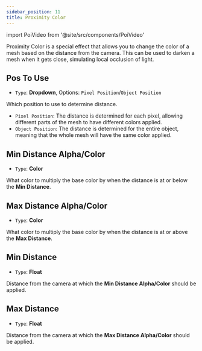 ```yaml
---
sidebar_position: 11
title: Proximity Color
---
```

import PoiVideo from '@site/src/components/PoiVideo'

Proximity Color is a special effect that allows you to change the color of a mesh based on the distance from the camera. This can be used to darken a mesh when it gets close, simulating local occlusion of light.

## Pos To Use

- `Type`: **Dropdown**, Options: `Pixel Position`/`Object Position`

Which position to use to determine distance.

- `Pixel Position`: The distance is determined for each pixel, allowing different parts of the mesh to have different colors applied.
- `Object Position`: The distance is determined for the entire object, meaning that the whole mesh will have the same color applied.

## Min Distance Alpha/Color

- `Type`: **Color**

What color to multiply the base color by when the distance is at or below the **Min Distance**.

## Max Distance Alpha/Color

- `Type`: **Color**

What color to multiply the base color by when the distance is at or above the **Max Distance**.

## Min Distance

- `Type`: **Float**

Distance from the camera at which the **Min Distance Alpha/Color** should be applied.

## Max Distance

- `Type`: **Float**

Distance from the camera at which the **Max Distance Alpha/Color** should be applied.
